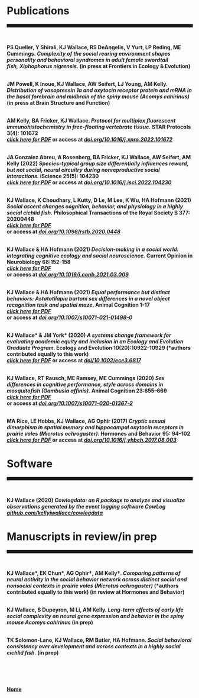 <body>
		
<div class="container">
<div class="blurb">
	
<h1>Publications</h1>
<hr style="height:9px;color:#84949B"><br>


<b>PS Queller, Y Shirali, <b>KJ Wallace</b>, RS DeAngelis, V Yurt, LP Reding, ME Cummings. <i>Complexity of the social rearing environment shapes personality and behavioral syndromes in adult female swordtail fish, Xiphophorus nigrensis.</i> (in press at Frontiers in Ecology & Evolution)<br><br>
	
JM Powell, K Inoue, <b>KJ Wallace</b>, AW Seifert, LJ Young, AM Kelly. <i>Distribution of vasopressin 1a and oxytocin receptor protein and mRNA in the basal forebrain and midbrain of the spiny mouse (Acomys cahirinus)</i> (in press at Brain Structure and Function)<br><br>		
	
AM Kelly, BA Fricker, <b>KJ Wallace</b>. <i>Protocol for multiplex fluorescent immunohistochemistry in free-floating vertebrate tissue.</i> STAR Protocols 3(4): 101672<br>
<a href="https://kellyjwallace.github.io/images/published_works/Kelly_Fricker_Wallace_2022_IHC_protocol.pdf"><i>click here for PDF</i></a> 
or access at <a href = "https://www.sciencedirect.com/science/article/pii/S2666166722005524?via%3Dihub"><i>doi.org/10.1016/j.xpro.2022.101672</i></a><br><br>
	
JA Gonzalez Abreu, A Rosenberg, BA Fricker, <b>KJ Wallace</b>, AW Seifert, AM Kelly (2022) <i> Species-typical group size differentially influences reward, but not social, neural circuitry during nonreproductive social interactions.</i> iScience 25(5): 104230 <br>
<a href="https://kellyjwallace.github.io/images/published_works/Gonzalez_Abreu_et_al_2022_species_typical_group_size.pdf"><i>click here for PDF</i></a> 
or access at <a href = "https://www.cell.com/iscience/fulltext/S2589-0042(22)00500-4?_returnURL=https%3A%2F%2Flinkinghub.elsevier.com%2Fretrieve%2Fpii%2FS2589004222005004%3Fshowall%3Dtrue"><i>doi.org/10.1016/j.isci.2022.104230</i></a><br><br>


<b>KJ Wallace</b>, K Choudhary, L Kutty, D Le, M Lee, K Wu, HA Hofmann (2021) <i>Social ascent changes cognition, behavior, and physiology in a highly social cichlid fish. </i> Philosophical Transactions of the Royal Society B 377: 20200448 <br>
<a href="https://kellyjwallace.github.io/images/published_works/Wallace_et_al_2022_status_differences_burtoni.pdf"><i>click here for PDF</i></a>	
or access at <a href = "https://royalsocietypublishing.org/doi/10.1098/rstb.2020.0448"><i>doi.org/10.1098/rstb.2020.0448</i></a><br><br>

<b>KJ Wallace</b> & HA Hofmann (2021) <i> Decision-making in a social world: integrating cognitive ecology and social neuroscience.</i> Current Opinion in Neurobiology 68:152-158 <br>
<a href="https://kellyjwallace.github.io/images/published_works/Wallace_&_Hofmann_2021_curr_opin_neuro_review.pdf"><i>click here for PDF</i></a>	
or access at <a href = "https://www.sciencedirect.com/science/article/abs/pii/S0959438821000349?via%3Dihub"><i>doi.org/10.1016/j.conb.2021.03.009</i></a> <br><br>

<b>KJ Wallace</b> & HA Hofmann (2021)<i> Equal performance but distinct behaviors: Astatotilapia burtoni sex differences in a novel object recognition task and spatial maze. </i> Animal Cognition 1-17 <br>
<a href="https://kellyjwallace.github.io/images/published_works/Wallace_&_Hofmann_2021_sex_differences_burtoni.pdf"><i>click here for PDF</i></a>	
or access at <a href = "https://link.springer.com/article/10.1007/s10071-021-01498-0"><i>doi.org/10.1007/s10071-021-01498-0</i></a><br><br>

<b>KJ Wallace*</b> & JM York* (2020) <i> A systems change framework for evaluating academic equity and inclusion in an Ecology and Evolution Graduate Program.  </i> Ecology and Evolution 10(20):10922-10929 (*authors contributed equally to this work) <br>
<a href="https://kellyjwallace.github.io/images/published_works/Wallace_&_York_2020_systems_change_education.pdf"><i>click here for PDF</i></a>	
or access at <a href="https://onlinelibrary.wiley.com/doi/full/10.1002/ece3.6817"><i>doi/10.1002/ece3.6817</i></a><br><br>

<b>KJ Wallace</b>, RT Rausch, ME Ramsey, ME Cummings (2020) <i>Sex differences in cognitive performance, style across domains in mosquitofish (Gambusia affinis).</i> Animal Cognition 23:655–669 <br>
<a href="https://kellyjwallace.github.io/images/published_works/Wallace_et_al_2020_sex_differences_gambusia.pdf"><i>click here for PDF</i></a>	
or access at <a href = "https://doi.org/10.1007/s10071-020-01367-2"><i>doi.org/10.1007/s10071-020-01367-2</i></a> <br><br>

MA Rice, LE Hobbs, <b> KJ Wallace</b>, AG Ophir (2017) <i>Cryptic sexual dimorphism in spatial memory and hippocampal oxytocin receptors in prairie voles (Microtus ochrogaster). </i> Hormones and Behavior 95: 94–102 <br>
<a href="https://kellyjwallace.github.io/images/published_works/Rice_et_al_2017_sex_differences_prairie_vole.pdf"><i>click here for PDF</i></a>
or access at <a href="https://doi.org/10.1016/j.yhbeh.2017.08.003"><i>doi.org/10.1016/j.yhbeh.2017.08.003</i></a><br> 


<h1>Software</h1>
<hr style="height:9px;color:#84949B"><br>

<b>KJ Wallace </b>(2020) <i>Cowlogdata: an R package to analyze and visualize observations generated by the event logging software CowLog</i> <br><a href = "https://github.com/kellyjwallace/cowlogdata"><i>github.com/kellyjwallace/cowlogdata</i></a>


<h1>Manuscripts in review/in prep</h1>
<hr style="height:9px;color:#84949B"><br>	
	
<b>KJ Wallace*</b>, EK Chun*, AG Ophir†, AM Kelly†. <i>Comparing patterns of neural activity in the social behavior network across distinct social and nonsocial contexts in prairie voles (Microtus ochrogaster)</i> (*authors contributed equally to this work) (in review at Hormones and Behavior)<br><br>
		
	
<b>KJ Wallace</b>, S Dupeyron, M Li, AM Kelly. <i>Long-term effects of early life social complexity on neural gene expression and behavior in the spiny mouse Acomys cahirinus</i> (in prep)<br><br>

	
TK Solomon-Lane, <b>KJ Wallace</b>, RM Butler, HA Hofmann. <i>Social behavioral consistency over development and across contexts in a highly social cichlid fish.</i> (in prep) <br><br>	
	









<br><br>	
<a href="../">Home</a>
